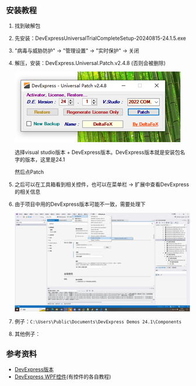 



## 安装教程


1. 找到破解包
2. 先安装：DevExpressUniversalTrialCompleteSetup-20240815-24.1.5.exe
3. "病毒与威胁防护" -> "管理设置" -> "实时保护" -> 关闭
4. 解压，安装：DevExpress.Universal.Patch.v2.4.8 (否则会被删除)
   
   ![选择Dev版本](./images/破解DevExpress.png)

   选择visual studio版本 + DevExpress版本。DevExpress版本就是安装包名字的版本，这里是24.1

   然后点Patch

4. 之后可以在工具箱看到相关控件，也可以在菜单栏 -> 扩展中查看DevExpress的相关信息
5. 由于项目中用的DevExpress版本可能不一致，需要处理下
   
   ![](./images/DevExpress升级.jpg)

6. 例子：`C:\Users\Public\Documents\DevExpress Demos 24.1\Components`
7. 其他例子：
   
   



## 参考资料

- [DevExpress版本](https://www.devexpress.com/buy/winforms-wpf-blazor-asp-net-maui/)
- [DevExpress WPF控件](https://docs.devexpress.com/WPF/7875/wpf-controls)(有控件的各自教程)